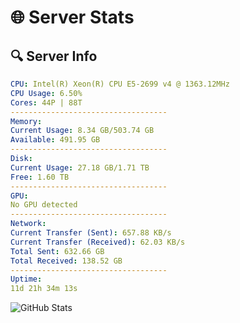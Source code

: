 # 🌐 Server Stats
## 🔍 Server Info
```yaml
CPU: Intel(R) Xeon(R) CPU E5-2699 v4 @ 1363.12MHz
CPU Usage: 6.50%
Cores: 44P | 88T
-----------------------------------
Memory:
Current Usage: 8.34 GB/503.74 GB
Available: 491.95 GB
-----------------------------------
Disk:
Current Usage: 27.18 GB/1.71 TB
Free: 1.60 TB
-----------------------------------
GPU:
No GPU detected
-----------------------------------
Network:
Current Transfer (Sent): 657.88 KB/s
Current Transfer (Received): 62.03 KB/s
Total Sent: 632.66 GB
Total Received: 138.52 GB
-----------------------------------
Uptime:
11d 21h 34m 13s
```
![GitHub Stats](https://img.shields.io/badge/Updated-2025-05-01_14:43:01-blue)